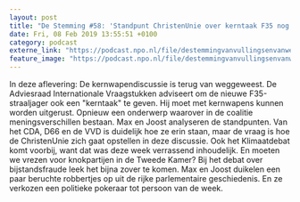 ```yaml
---
layout: post
title: "De Stemming #58: 'Standpunt ChristenUnie over kerntaak F35 nog onduidelijk'"
date: Fri, 08 Feb 2019 13:55:51 +0100
category: podcast
externe_link: "https://podcast.npo.nl/file/destemmingvanvullingsenvanweezel/4052/nporadio1_destemmingvanvullingsenvanweezel_20190208_de-stemming-58-standpunt-christenunie-over-kerntaak-f35-nog-onduidelijk_4DYGV0.mp3"
feature_image: "https://podcast.npo.nl/file/destemmingvanvullingsenvanweezel/4052/nporadio1_destemmingvanvullingsenvanweezel_20190208_de-stemming-58-standpunt-christenunie-over-kerntaak-f35-nog-onduidelijk_4DYGV0.mp3"
---
```


In deze aflevering: De kernwapendiscussie is terug van weggeweest. De Adviesraad Internationale Vraagstukken adviseert om de nieuwe F35-straaljager ook een "kerntaak" te geven. Hij moet met kernwapens kunnen worden uitgerust. Opnieuw een onderwerp waarover in de coalitie meningsverschillen bestaan. Max en Joost analyseren de standpunten. Van het CDA, D66 en de VVD is duidelijk hoe ze erin staan, maar de vraag is hoe de ChristenUnie zich gaat opstellen in deze discussie. Ook het Klimaatdebat komt voorbij, want dat was deze week verrassend inhoudelijk. En moeten we vrezen voor knokpartijen in de Tweede Kamer? Bij het debat over bijstandsfraude leek het bijna zover te komen. Max en Joost duikelen een paar beruchte robbertjes op uit de rijke parlementaire geschiedenis. En ze verkozen een politieke pokeraar tot persoon van de week.
